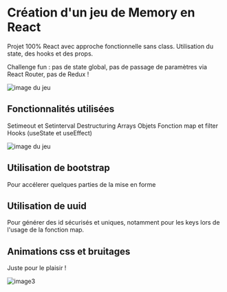 # Création d'un jeu de Memory en React

Projet 100% React avec approche fonctionnelle sans class. 
Utilisation du state, des hooks et des props. 

Challenge fun : pas de state global, pas de passage de paramètres via React Router, pas de Redux !

![image du jeu](https://user-images.githubusercontent.com/98640372/151656332-a0b75f3f-93da-4e9a-a6e2-bef9ae2c817d.png)


## Fonctionnalités utilisées 
Setimeout et Setinterval
Destructuring
Arrays
Objets 
Fonction map et filter
Hooks (useState et useEffect)

![image du jeu](https://user-images.githubusercontent.com/98640372/151656442-9a09fcbe-ecb0-4d7c-9ee9-e9d405839232.png)

## Utilisation de bootstrap

Pour accélerer quelques parties de la mise en forme

## Utilisation de uuid

Pour générer des id sécurisés et uniques, notamment pour les keys lors de l'usage de la fonction map. 

## Animations css et bruitages

Juste pour le plaisir !

![image3](https://user-images.githubusercontent.com/98640372/151656486-b46e9b03-9a50-4d35-9684-7d425337dc46.png)
